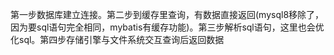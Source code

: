 第一步数据库建立连接。第二步到缓存里查询，有数据直接返回(mysql8移除了，因为要sql语句完全相同，mybatis有缓存功能)。第三步解析sql语句，这里也会优化sql。第四步存储引擎与文件系统交互查询后返回数据